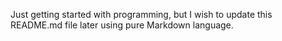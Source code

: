 Just getting started with programming, but I wish to update this README.md file later using pure Markdown language.
